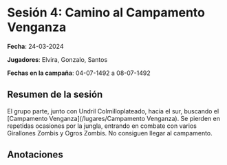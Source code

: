 # Sesión 4: Camino al Campamento Venganza

**Fecha**: 24-03-2024

**Jugadores**: Elvira, Gonzalo, Santos

**Fechas en la campaña**: 04-07-1492 a 08-07-1492

## Resumen de la sesión

El grupo parte, junto con Undril Colmilloplateado, hacia el sur, buscando el [Campamento Venganza](/lugares/Campamento Venganza). Se pierden en repetidas ocasiones por la jungla, entrando en combate con varios Girallones Zombis y Ogros Zombis. No consiguen llegar al campamento.



## Anotaciones